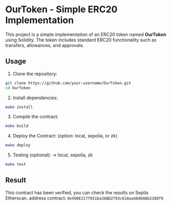 # OurToken - Simple ERC20 Implementation

This project is a simple implementation of an ERC20 token named **OurToken** using Solidity. The token includes standard ERC20 functionality such as transfers, allowances, and approvals. 

## Usage
1. Clone the repository:
```bash
git clone https://github.com/your-username/OurToken.git
cd OurToken
```
2. Install dependencies:
```bash
make install
```
3. Compile the contract:
```bash
make build
```
4. Deploy the Contract: (option: local, sepolia, or zk)
```bash
make deploy
```
5. Testing (optional): -> local, sepolia, zk
```bash
make test
```

## Result
This contract has been verified, you can check the results on Seplia Etherscan. 
address contract: `0x990E217f651ba36BD2f93c618aa48d60Ab238Df9`
